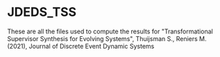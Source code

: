 # JDEDS_TSS
These are all the files used to compute the results for "Transformational Supervisor Synthesis for Evolving Systems", Thuijsman S., Reniers M. (2021), Journal of Discrete Event Dynamic Systems
